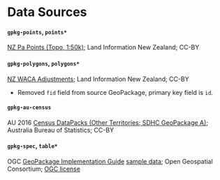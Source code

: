 Data Sources
============

#### `gpkg-points`, `points*`

[NZ Pa Points (Topo, 1:50k)](https://data.linz.govt.nz/layer/50308-nz-pa-points-topo-150k/); Land Information New Zealand; CC-BY

#### `gpkg-polygons`, `polygons*`

[NZ WACA Adjustments](https://data.linz.govt.nz/layer/50836-nz-waca-adjustments/); Land Information New Zealand; CC-BY

* Removed `fid` field from source GeoPackage, primary key field is `id`.

#### `gpkg-au-census`

AU 2016 [Census DataPacks (Other Territories; SDHC GeoPackage A)](https://datapacks.censusdata.abs.gov.au/geopackages/); Australia Bureau of Statistics; CC-BY

#### `gpkg-spec`, `table*`

OGC [GeoPackage Implementation Guide](http://www.geopackage.org/guide/implementation_guide.html) [sample data](https://github.com/opengeospatial/geopackage/tree/gh-pages/data); Open Geospatial Consortium; [OGC license](http://www.geopackage.org/spec/#_license_agreement)
